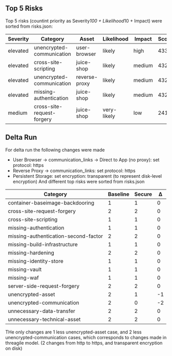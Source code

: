 ## Top 5 Risks
Top 5 risks (countint priority as Severity*100 + Likelihood*10 + Impact) were sorted from risks.json:

| Severity | Category | Asset | Likelihood | Impact | Score |
|---|---|---|---|---|---|
| elevated | unencrypted-communication | user-browser | likely | high | 433 |
| elevated | cross-site-scripting | juice-shop | likely | medium | 432 |
| elevated | unencrypted-communication | reverse-proxy | likely | medium | 432 |
| elevated | missing-authentication | juice-shop | likely | medium | 432 |
| medium | cross-site-request-forgery | juice-shop | very-likely | low | 241 |

## Delta Run
For delta run the following changes were made
* User Browser → communication_links → Direct to App (no proxy): set protocol: https
* Reverse Proxy → communication_links: set protocol: https
* Persistent Storage: set encryption: transparent (to represent disk-level encryption)
And different top risks were sorted from risks.json

| Category | Baseline | Secure | Δ |
|---|---|---|---|
| container-baseimage-backdooring | 1 | 1 | 0 |
| cross-site-request-forgery | 2 | 2 | 0 |
| cross-site-scripting | 1 | 1 | 0 |
| missing-authentication | 1 | 1 | 0 |
| missing-authentication-second-factor | 2 | 2 | 0 |
| missing-build-infrastructure | 1 | 1 | 0 |
| missing-hardening | 2 | 2 | 0 |
| missing-identity-store | 1 | 1 | 0 |
| missing-vault | 1 | 1 | 0 |
| missing-waf | 1 | 1 | 0 |
| server-side-request-forgery | 2 | 2 | 0 |
| unencrypted-asset | 2 | 1 | -1 |
| unencrypted-communication | 2 | 0 | -2 |
| unnecessary-data-transfer | 2 | 2 | 0 |
| unnecessary-technical-asset | 2 | 2 | 0 |

THe only changes are 1 less unencrypted-asset case, and 2 less unencrypted-communication cases, which corresponds to changes made in threagile model. (2 changes from http to https, and transparent encryption on disk)
